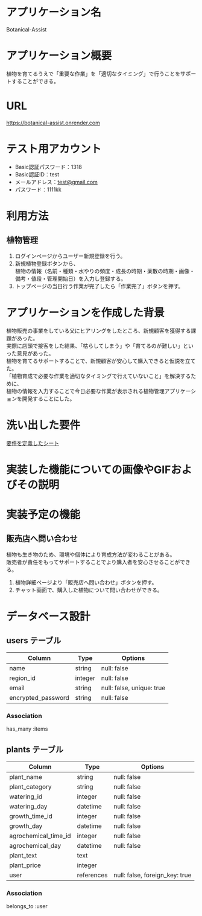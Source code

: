 # アプリケーション名
Botanical-Assist  

# アプリケーション概要
植物を育てるうえで「重要な作業」を「適切なタイミング」で行うことをサポートすることができる。

# URL
https://botanical-assist.onrender.com

# テスト用アカウント
* Basic認証パスワード：1318  
* Basic認証ID：test  
* メールアドレス：test@gmail.com  
* パスワード：1111kk  

# 利用方法
## 植物管理
1. ログインページからユーザー新規登録を行う。  
1. 新規植物登録ボタンから、  
植物の情報（名前・種類・水やりの頻度・成長の時期・薬散の時期・画像・備考・値段・管理開始日）を入力し登録する。  
1. トップページの当日行う作業が完了したら「作業完了」ボタンを押す。


# アプリケーションを作成した背景
植物販売の事業をしている父にヒアリングをしたところ、新規顧客を獲得する課題があった。  
実際に店頭で接客をした結果、「枯らしてしまう」や「育てるのが難しい」といった意見があった。  
植物を育てるサポートすることで、新規顧客が安心して購入できると仮説を立てた。  
「植物育成で必要な作業を適切なタイミングで行えていないこと」を解決するために、  
植物の情報を入力することで今日必要な作業が表示される植物管理アプリケーションを開発することにした。

# 洗い出した要件
[要件を定義したシート](https://docs.google.com/spreadsheets/d/1nSNIRaexLVh-KC6fqra9_BGEyC5fOeXAqJ4UAQlw2lY/edit#gid=982722306)
  
# 実装した機能についての画像やGIFおよびその説明
  
  
# 実装予定の機能
## 販売店へ問い合わせ
植物も生き物のため、環境や個体により育成方法が変わることがある。  
販売者が責任をもってサポートすることでより購入者を安心させることができる。  
1. 植物詳細ページより「販売店へ問い合わせ」ボタンを押す。  
1. チャット画面で、購入した植物について問い合わせができる。

# データベース設計

  

## users テーブル

| Column             | Type    | Options                  |
| ------------------ | ------- | ------------------------ |
| name               | string  | null: false              |
| region_id          | integer | null: false              |
| email              | string  | null: false, unique: true|
| encrypted_password | string  | null: false              |

### Association

has_many :items

## plants テーブル

| Column                | Type       | Options                        |
| --------------------- | ---------- | ------------------------------ |
| plant_name            | string     | null: false                    |
| plant_category        | string     | null: false                    |
| watering_id           | integer    | null: false                    |
| watering_day          | datetime   | null: false                    |
| growth_time_id        | integer    | null: false                    |
| growth_day            | datetime   | null: false                    |
| agrochemical_time_id  | integer    | null: false                    |
| agrochemical_day      | datetime   | null: false                    |
| plant_text            | text       |                                |
| plant_price           | integer    |                                |
| user                  | references | null: false, foreign_key: true |

### Association

belongs_to :user
